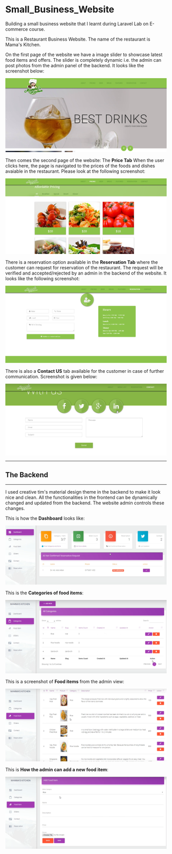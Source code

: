 # Small_Business_Website
Building a small business website that I learnt during Laravel Lab on E-commerce course. 

This is a Restaurant Business Website. The name of the restaurant is Mama's Kitchen.

On the first page of the website we have a image slider to showcase latest food items and offers. The slider is completely dynamic i.e. the admin can post photos from the admin panel of the backend.
It looks like the screenshot below: 

![navigation_bar](https://github.com/munem-shahriar/Small_Business_Website/blob/master/img1.png)

Then comes the second page of the website: The **Price Tab**
When the user clicks here, the page is navigated to the prices of the foods and dishes avaiable in the restaurant.
Please look at the following screenshot: 

![navigation_bar](https://github.com/munem-shahriar/Small_Business_Website/blob/master/price.png)


There is a reservation option available in the **Reservation Tab** where the customer can request for reservation of the restaurant. The request will be verified and accepted/rejected by an admin in the backend of the website.
It looks like the following screenshot:

![navigation_bar](https://github.com/munem-shahriar/Small_Business_Website/blob/master/reserve.png)


There is also a **Contact US** tab available for the customer in case of further communication. Screenshot is given below:

![navigation_bar](https://github.com/munem-shahriar/Small_Business_Website/blob/master/cont.png)


______________________________________________________________________
## The Backend
______________________________________________________________________

I used creative tim's material design theme in the backend to make it look nice and clean. All the functionalities in the frontend can be dynamically changed and updated from the backend. The website admin controls these changes.

This is how the **Dashboard** looks like:

![navigation_bar](https://github.com/munem-shahriar/Small_Business_Website/blob/master/admin1.png)

This is the **Categories of food items**:


![navigation_bar](https://github.com/munem-shahriar/Small_Business_Website/blob/master/admin2.png)


This is a screenshot of **Food items** from the admin view:


![navigation_bar](https://github.com/munem-shahriar/Small_Business_Website/blob/master/admin3.png)

This is **How the admin can add a new food item**: 


![navigation_bar](https://github.com/munem-shahriar/Small_Business_Website/blob/master/admin4.png)
